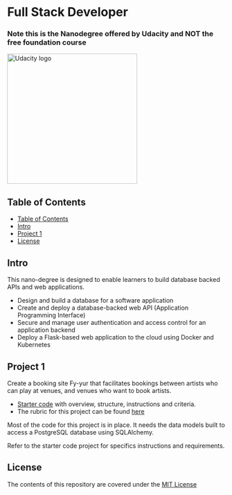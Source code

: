 # Full Stack Developer

### Note this is the Nanodegree offered by Udacity and NOT the free foundation course

<a href="https://www.udacity.com/">
  <img src="https://s3-us-west-1.amazonaws.com/udacity-content/rebrand/svg/logo.min.svg" width="300" alt="Udacity logo">
</a>

## Table of Contents

- [Table of Contents](#table-of-contents)
- [Intro](#intro)
- [Project 1](#project1)
- [License](#license)

## Intro
This nano-degree is designed to enable learners to build database backed APIs and web applications.

* Design and build a database for a software application
* Create and deploy a database-backed web API (Application Programming Interface)
* Secure and manage user authentication and access control for an application backend
* Deploy a Flask-based web application to the cloud using Docker and Kubernetes

## Project 1
Create a booking site Fy-yur that facilitates bookings between artists who can play at venues, and venues who want to book artists.

* [Starter code](https://github.com/udacity/FSND/tree/master/projects/01_fyyur/starter_code) with overview, structure, instructions and criteria.
* The rubric for this project can be found [here](https://review.udacity.com/#!/rubrics/2653/view)

Most of the code for this project is in place. It needs the data models built to access a PostgreSQL database using SQLAlchemy.

Refer to the starter code project for specifics instructions and requirements.

## License
The contents of this repository are covered under the [MIT License](mit_license.md)
